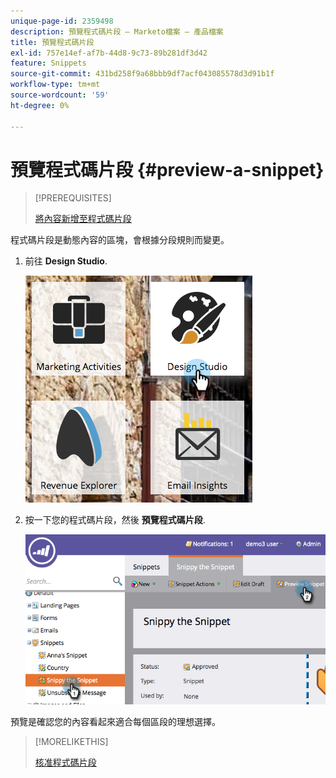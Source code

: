 ```yaml
---
unique-page-id: 2359498
description: 預覽程式碼片段 — Marketo檔案 — 產品檔案
title: 預覽程式碼片段
exl-id: 757e14ef-af7b-44d8-9c73-89b281df3d42
feature: Snippets
source-git-commit: 431bd258f9a68bbb9df7acf043085578d3d91b1f
workflow-type: tm+mt
source-wordcount: '59'
ht-degree: 0%

---
```


# 預覽程式碼片段 {#preview-a-snippet}

>[!PREREQUISITES]
>
>[將內容新增至程式碼片段](/help/marketo/product-docs/personalization/segmentation-and-snippets/snippets/add-content-to-a-snippet.md)

程式碼片段是動態內容的區塊，會根據分段規則而變更。

1. 前往 **Design Studio**.

   ![](assets/designstudio-3.png)

1. 按一下您的程式碼片段，然後 **預覽程式碼片段**.

   ![](assets/image2014-9-16-9-3a48-3a32.png)

預覽是確認您的內容看起來適合每個區段的理想選擇。

>[!MORELIKETHIS]
>
>[核准程式碼片段](/help/marketo/product-docs/personalization/segmentation-and-snippets/snippets/approve-a-snippet.md)
